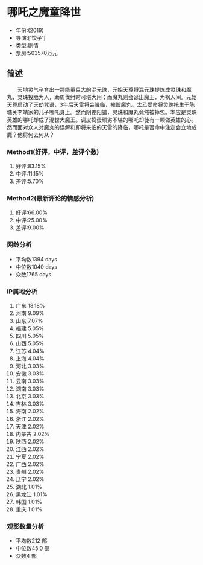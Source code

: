 # 哪吒之魔童降世  
- 年份:(2019)
- 导演:['饺子']
- 类型:剧情
- 票房:503570万元 
## 简述
　　天地灵气孕育出一颗能量巨大的混元珠，元始天尊将混元珠提炼成灵珠和魔丸，灵珠投胎为人，助周伐纣时可堪大用；而魔丸则会诞出魔王，为祸人间。元始天尊启动了天劫咒语，3年后天雷将会降临，摧毁魔丸。太乙受命将灵珠托生于陈塘关李靖家的儿子哪吒身上。然而阴差阳错，灵珠和魔丸竟然被掉包。本应是灵珠英雄的哪吒却成了混世大魔王。调皮捣蛋顽劣不堪的哪吒却徒有一颗做英雄的心。然而面对众人对魔丸的误解和即将来临的天雷的降临，哪吒是否命中注定会立地成魔？他将何去何从？
### Method1(好评，中评，差评个数)
1. 好评:83.15%
2. 中评:11.15%
3. 差评:5.70%
### Method2(最新评论的情感分析)
1. 好评:66.00%
2. 中评:25.00%
3. 差评:9.00%
### 网龄分析
- 平均数1394 days
- 中位数1040 days
- 众数1765 days
### IP属地分析
1. 广东 18.18%
2. 河南 9.09%
3. 山东 7.07%
4. 福建 5.05%
5. 四川 5.05%
6. 山西 5.05%
7. 江苏 4.04%
8. 上海 4.04%
9. 河北 3.03%
10. 安徽 3.03%
11. 云南 3.03%
12. 湖南 3.03%
13. 北京 3.03%
14. 吉林 3.03%
15. 海南 2.02%
16. 浙江 2.02%
17. 天津 2.02%
18. 内蒙古 2.02%
19. 陕西 2.02%
20. 江西 2.02%
21. 宁夏 2.02%
22. 广西 2.02%
23. 贵州 2.02%
24. 辽宁 2.02%
25. 湖北 1.01%
26. 黑龙江 1.01%
27. 韩国 1.01%
28. 重庆 1.01%
### 观影数量分析
- 平均数212 部
- 中位数45.0 部
- 众数4 部
